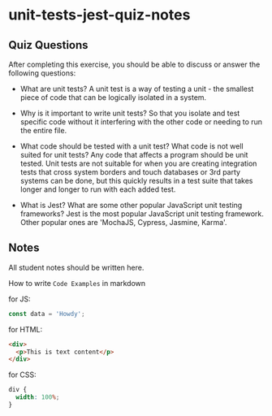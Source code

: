 # unit-tests-jest-quiz-notes

## Quiz Questions

After completing this exercise, you should be able to discuss or answer the following questions:

- What are unit tests?
  A unit test is a way of testing a unit - the smallest piece of code that can be logically isolated in a system.

- Why is it important to write unit tests?
  So that you isolate and test specific code without it interfering with the other code or needing to run the entire file.

- What code should be tested with a unit test? What code is not well suited for unit tests?
  Any code that affects a program should be unit tested. Unit tests are not suitable for when you are creating integration tests that cross system borders and touch databases or 3rd party systems can be done, but this quickly results in a test suite that takes longer and longer to run with each added test.

- What is Jest? What are some other popular JavaScript unit testing frameworks?
  Jest is the most popular JavaScript unit testing framework. Other popular ones are 'MochaJS, Cypress, Jasmine, Karma'.

## Notes

All student notes should be written here.

How to write `Code Examples` in markdown

for JS:

```js
const data = 'Howdy';
```

for HTML:

```html
<div>
  <p>This is text content</p>
</div>
```

for CSS:

```css
div {
  width: 100%;
}
```
